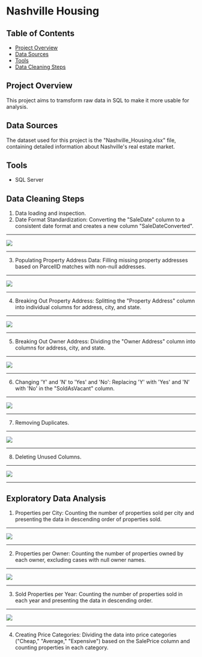 # Nashville Housing 

<h2>Table of Contents</h2>

- [Project Overview](#project-overview)
- [Data Sources](#data-sources)
- [Tools](#tools)
- [Data Cleaning Steps](#data-cleaning-steps)

<h2>Project Overview</h2>
This project aims to tramsform raw data in SQL to make it more usable for analysis.

<h2>Data Sources</h2>
The dataset used for this project is the "Nashville_Housing.xlsx" file, containing detailed information about Nashville's real estate market.

<h2>Tools</h2>

- SQL Server

<h2>Data Cleaning Steps</h2>

1. Data loading and inspection.
2. Date Format Standardization: Converting the "SaleDate" column to a consistent date format and creates a new column "SaleDateConverted".
---

![](Standardizing_Date_Format.jpg)

---

3. Populating Property Address Data: Filling missing property addresses based on ParcelID matches with non-null addresses.

---
![](Populating_Property_Address_Data.jpg)

---

4. Breaking Out Property Address: Splitting the "Property Address" column into individual columns for address, city, and state.

---
![](Property_Address.jpg)

---
5. Breaking Out Owner Address: Dividing the "Owner Address" column into columns for address, city, and state.

---
![](Owner_Address.jpg)

---
6. Changing 'Y' and 'N' to 'Yes' and 'No': Replacing 'Y' with 'Yes' and 'N' with 'No' in the "SoldAsVacant" column.

---
![](Changing_Y_N.jpg)

---
7. Removing Duplicates.

---
![](Removing_Duplicates.jpg)

---
8. Deleting Unused Columns.

---
![](Deleting_Columns.jpg)

--- 

<h2>Exploratory Data Analysis</h2>

1. Properties per City: Counting the number of properties sold per city and presenting the data in descending order of properties sold.
---
![](Deleting_Columns.jpg)

---

2. Properties per Owner: Counting the number of properties owned by each owner, excluding cases with null owner names.

---
![](Deleting_Columns.jpg)

---

3. Sold Properties per Year: Counting the number of properties sold in each year and presenting the data in descending order.

---
![](Deleting_Columns.jpg)

---
4. Creating Price Categories: Dividing the data into price categories ("Cheap," "Average," "Expensive") based on the SalePrice column and counting properties in each category.

